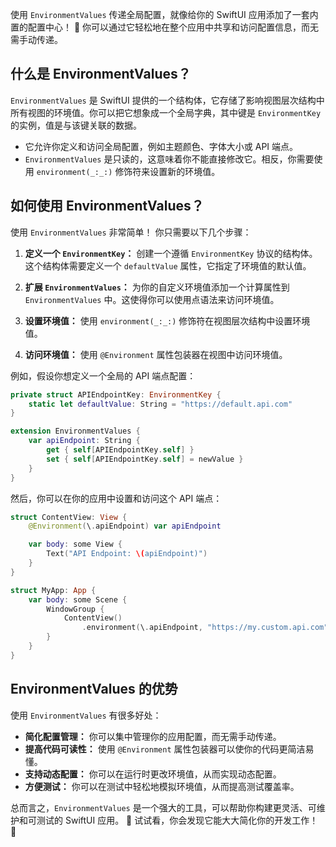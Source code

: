 ﻿使用 `EnvironmentValues` 传递全局配置，就像给你的 SwiftUI 应用添加了一套内置的配置中心！ 🤩 你可以通过它轻松地在整个应用中共享和访问配置信息，而无需手动传递。

## 什么是 EnvironmentValues？

`EnvironmentValues` 是 SwiftUI 提供的一个结构体，它存储了影响视图层次结构中所有视图的环境值。你可以把它想象成一个全局字典，其中键是 `EnvironmentKey` 的实例，值是与该键关联的数据。

*   它允许你定义和访问全局配置，例如主题颜色、字体大小或 API 端点。
*   `EnvironmentValues` 是只读的，这意味着你不能直接修改它。相反，你需要使用 `environment(_:_:)` 修饰符来设置新的环境值。

## 如何使用 EnvironmentValues？

使用 `EnvironmentValues` 非常简单！ 你只需要以下几个步骤：

1.  **定义一个 `EnvironmentKey`：** 创建一个遵循 `EnvironmentKey` 协议的结构体。这个结构体需要定义一个 `defaultValue` 属性，它指定了环境值的默认值。

2.  **扩展 `EnvironmentValues`：** 为你的自定义环境值添加一个计算属性到 `EnvironmentValues` 中。这使得你可以使用点语法来访问环境值。

3.  **设置环境值：** 使用 `environment(_:_:)` 修饰符在视图层次结构中设置环境值。

4.  **访问环境值：** 使用 `@Environment` 属性包装器在视图中访问环境值。

例如，假设你想定义一个全局的 API 端点配置：

```swift
private struct APIEndpointKey: EnvironmentKey {
    static let defaultValue: String = "https://default.api.com"
}

extension EnvironmentValues {
    var apiEndpoint: String {
        get { self[APIEndpointKey.self] }
        set { self[APIEndpointKey.self] = newValue }
    }
}
```

然后，你可以在你的应用中设置和访问这个 API 端点：

```swift
struct ContentView: View {
    @Environment(\.apiEndpoint) var apiEndpoint

    var body: some View {
        Text("API Endpoint: \(apiEndpoint)")
    }
}

struct MyApp: App {
    var body: some Scene {
        WindowGroup {
            ContentView()
                .environment(\.apiEndpoint, "https://my.custom.api.com")
        }
    }
}
```

## EnvironmentValues 的优势

使用 `EnvironmentValues` 有很多好处：

*   **简化配置管理：** 你可以集中管理你的应用配置，而无需手动传递。
*   **提高代码可读性：** 使用 `@Environment` 属性包装器可以使你的代码更简洁易懂。
*   **支持动态配置：** 你可以在运行时更改环境值，从而实现动态配置。
*   **方便测试：** 你可以在测试中轻松地模拟环境值，从而提高测试覆盖率。

总而言之，`EnvironmentValues` 是一个强大的工具，可以帮助你构建更灵活、可维护和可测试的 SwiftUI 应用。 🚀 试试看，你会发现它能大大简化你的开发工作！ 🎉